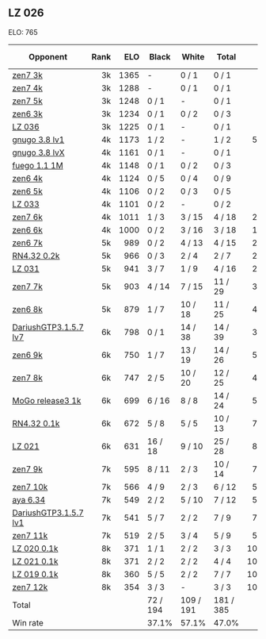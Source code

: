 ## LZ 026 ##

ELO: 765

Opponent | Rank | ELO | Black | White | Total | Win rate
---------|-----:|----:|-------|-------|-------|-------:
[zen7 3k](zen7%203k.md) | 3k | 1365 | - | 0 / 1 | 0 / 1 | 0.0%
[zen7 4k](zen7%204k.md) | 3k | 1288 | - | 0 / 1 | 0 / 1 | 0.0%
[zen7 5k](zen7%205k.md) | 3k | 1248 | 0 / 1 | - | 0 / 1 | 0.0%
[zen6 3k](zen6%203k.md) | 3k | 1234 | 0 / 1 | 0 / 2 | 0 / 3 | 0.0%
[LZ 036](LZ%20036.md) | 3k | 1225 | 0 / 1 | - | 0 / 1 | 0.0%
[gnugo 3.8 lv1](gnugo%203.8%20lv1.md) | 4k | 1173 | 1 / 2 | - | 1 / 2 | 50.0%
[gnugo 3.8 lvX](gnugo%203.8%20lvX.md) | 4k | 1161 | 0 / 1 | - | 0 / 1 | 0.0%
[fuego 1.1 1M](fuego%201.1%201M.md) | 4k | 1148 | 0 / 1 | 0 / 2 | 0 / 3 | 0.0%
[zen6 4k](zen6%204k.md) | 4k | 1124 | 0 / 5 | 0 / 4 | 0 / 9 | 0.0%
[zen6 5k](zen6%205k.md) | 4k | 1106 | 0 / 2 | 0 / 3 | 0 / 5 | 0.0%
[LZ 033](LZ%20033.md) | 4k | 1101 | 0 / 2 | - | 0 / 2 | 0.0%
[zen7 6k](zen7%206k.md) | 4k | 1011 | 1 / 3 | 3 / 15 | 4 / 18 | 22.2%
[zen6 6k](zen6%206k.md) | 4k | 1000 | 0 / 2 | 3 / 16 | 3 / 18 | 16.7%
[zen6 7k](zen6%207k.md) | 5k | 989 | 0 / 2 | 4 / 13 | 4 / 15 | 26.7%
[RN4.32 0.2k](RN4.32%200.2k.md) | 5k | 966 | 0 / 3 | 2 / 4 | 2 / 7 | 28.6%
[LZ 031](LZ%20031.md) | 5k | 941 | 3 / 7 | 1 / 9 | 4 / 16 | 25.0%
[zen7 7k](zen7%207k.md) | 5k | 903 | 4 / 14 | 7 / 15 | 11 / 29 | 37.9%
[zen6 8k](zen6%208k.md) | 5k | 879 | 1 / 7 | 10 / 18 | 11 / 25 | 44.0%
[DariushGTP3.1.5.7 lv7](DariushGTP3.1.5.7%20lv7.md) | 6k | 798 | 0 / 1 | 14 / 38 | 14 / 39 | 35.9%
[zen6 9k](zen6%209k.md) | 6k | 750 | 1 / 7 | 13 / 19 | 14 / 26 | 53.8%
[zen7 8k](zen7%208k.md) | 6k | 747 | 2 / 5 | 10 / 20 | 12 / 25 | 48.0%
[MoGo release3 1k](MoGo%20release3%201k.md) | 6k | 699 | 6 / 16 | 8 / 8 | 14 / 24 | 58.3%
[RN4.32 0.1k](RN4.32%200.1k.md) | 6k | 672 | 5 / 8 | 5 / 5 | 10 / 13 | 76.9%
[LZ 021](LZ%20021.md) | 6k | 631 | 16 / 18 | 9 / 10 | 25 / 28 | 89.3%
[zen7 9k](zen7%209k.md) | 7k | 595 | 8 / 11 | 2 / 3 | 10 / 14 | 71.4%
[zen7 10k](zen7%2010k.md) | 7k | 566 | 4 / 9 | 2 / 3 | 6 / 12 | 50.0%
[aya 6.34](aya%206.34.md) | 7k | 549 | 2 / 2 | 5 / 10 | 7 / 12 | 58.3%
[DariushGTP3.1.5.7 lv1](DariushGTP3.1.5.7%20lv1.md) | 7k | 541 | 5 / 7 | 2 / 2 | 7 / 9 | 77.8%
[zen7 11k](zen7%2011k.md) | 7k | 519 | 2 / 5 | 3 / 4 | 5 / 9 | 55.6%
[LZ 020 0.1k](LZ%20020%200.1k.md) | 8k | 371 | 1 / 1 | 2 / 2 | 3 / 3 | 100.0%
[LZ 021 0.1k](LZ%20021%200.1k.md) | 8k | 371 | 2 / 2 | 2 / 2 | 4 / 4 | 100.0%
[LZ 019 0.1k](LZ%20019%200.1k.md) | 8k | 360 | 5 / 5 | 2 / 2 | 7 / 7 | 100.0%
[zen7 12k](zen7%2012k.md) | 8k | 354 | 3 / 3 | - | 3 / 3 | 100.0%
Total | | | 72 / 194 | 109 / 191 | 181 / 385 | 
Win rate| | | 37.1% | 57.1% | 47.0% | 
